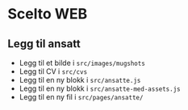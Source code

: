 # Scelto WEB

## Legg til ansatt

- Legg til et bilde i `src/images/mugshots`
- Legg til CV i `src/cvs`
- Legg til en ny blokk i `src/ansatte.js`
- Legg til en ny blokk i `src/ansatte-med-assets.js`
- Legg til en ny fil i `src/pages/ansatte/`